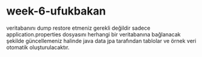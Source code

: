 # week-6-ufukbakan
veritabanını dump restore etmeniz gerekli değildir sadece application.properties dosyasını herhangi bir veritabanına bağlanacak şekilde güncellemeniz halinde java data jpa tarafından tablolar ve örnek veri otomatik oluşturulacaktır.

